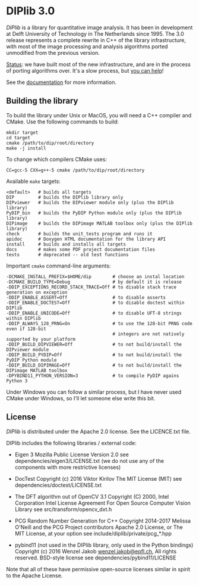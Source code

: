 # DIPlib 3.0

*DIPlib* is a library for quantitative image analysis. It has been in development
at Delft University of Technology in The Netherlands since 1995. The 3.0 release
represents a complete rewrite in C++ of the library infrastructure, with most of
the image processing and analysis algorithms ported unmodified from the previous
version.

[Status](https://diplib.github.io/diplib-docs/workplan.html):
we have built most of the new infrastructure, and are in the process of
porting algorithms over. It's a slow process, but
[you can help](https://diplib.github.io/diplib-docs/workplan.html)!

See the [documentation](https://diplib.github.io/diplib-docs/) for more information.

## Building the library

To build the library under Unix or MacOS, you will need a C++ compiler and CMake.
Use the following commands to build:

    mkdir target
    cd target
    cmake /path/to/dip/root/directory
    make -j install

To change which compilers CMake uses:

    CC=gcc-5 CXX=g++-5 cmake /path/to/dip/root/directory

Available `make` targets:

    <default>   # builds all targets
    DIP         # builds the DIPlib library only
    DIPviewer   # builds the DIPviewer module only (plus the DIPlib library)
    PyDIP_bin   # builds the PyDIP Python module only (plus the DIPlib library)
    DIPimage    # builds the DIPimage MATLAB toolbox only (plus the DIPlib library)
    check       # builds the unit_tests program and runs it
    apidoc      # Doxygen HTML documentation for the library API
    install     # builds and installs all targets
    docs        # makes some PDF project documentation files
    tests       # deprecated -- old test functions

Important `cmake` command-line arguments:

    -DCMAKE_INSTALL_PREFIX=$HOME/dip        # choose an instal location
    -DCMAKE_BUILD_TYPE=Debug                # by default it is release
    -DDIP_EXCEPTIONS_RECORD_STACK_TRACE=Off # to disable stack trace generation on exception
    -DDIP_ENABLE_ASSERT=Off                 # to disable asserts
    -DDIP_ENABLE_DOCTEST=Off                # to disable doctest within DIPlib
    -DDIP_ENABLE_UNICODE=Off                # to disable UFT-8 strings within DIPlib
    -DDIP_ALWAYS_128_PRNG=On                # to use the 128-bit PRNG code even if 128-bit
                                            # integers are not natively supported by your platform
    -DDIP_BUILD_DIPVIEWER=Off               # to not build/install the DIPviewer module
    -DDIP_BUILD_PYDIP=Off                   # to not build/install the PyDIP Python module
    -DDIP_BUILD_DIPIMAGE=Off                # to not build/install the DIPimage MATLAB toolbox
    -DPYBIND11_PYTHON_VERSION=3             # to compile PyDIP agains Python 3

Under Windows you can follow a similar process, but I have never used CMake under
Windows, so I'll let someone else write this bit.

## License

*DIPlib* is distributed under the Apache 2.0 license. See the LICENCE.txt file.

DIPlib includes the following libraries / external code:

- Eigen 3
  Mozilla Public License Version 2.0
  see dependencies/eigen3/LICENSE.txt
  (we do not use any of the components with more restrictive licenses)

- DocTest
  Copyright (c) 2016 Viktor Kirilov
  The MIT License (MIT)
  see dependencies/doctest/LICENSE.txt

- The DFT algorithm out of OpenCV 3.1
  Copyright (C) 2000, Intel Corporation
  Intel License Agreement For Open Source Computer Vision Library
  see src/transform/opencv_dxt.h

- PCG Random Number Generation for C++
  Copyright 2014-2017 Melissa O'Neill and the PCG Project contributors
  Apache 2.0 License, or The MIT License, at your option
  see include/diplib/private/pcg_*.hpp

- pybind11 (not used in the DIPlib library, only used in the Python bindings)
  Copyright (c) 2016 Wenzel Jakob <wenzel.jakob@epfl.ch>, All rights reserved.
  BSD-style license
  see dependencies/pybind11/LICENSE

Note that all of these have permissive open-source licenses similar in spirit
to the Apache License.
